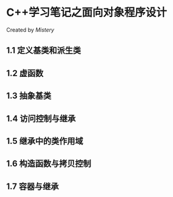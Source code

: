 # C++学习笔记之面向对象程序设计
Created by *Mistery*

## 1.1 定义基类和派生类

## 1.2 虚函数

## 1.3 抽象基类

## 1.4 访问控制与继承

## 1.5 继承中的类作用域

## 1.6 构造函数与拷贝控制

## 1.7 容器与继承